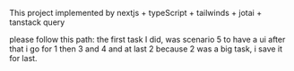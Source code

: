 This project implemented by nextjs + typeScript + tailwinds + jotai + tanstack query

please follow this path:
the first task I did, was scenario 5 to have a ui
after that i go for 1 then 3 and 4 and at last 2
because 2 was a big task, i save it for last.

